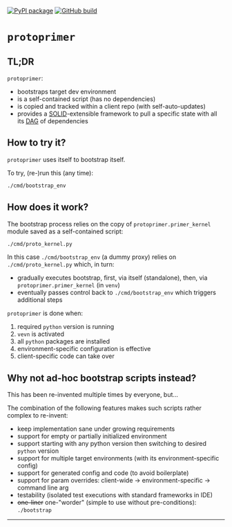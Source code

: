 
[![PyPI package](https://badge.fury.io/py/protoprimer.svg)](https://pypi.org/project/protoprimer)
[![GitHub build](https://github.com/uvsmtid/protoprimer/actions/workflows/protoprimer.test.yaml/badge.svg?branch=main)](https://github.com/uvsmtid/protoprimer/actions/workflows/protoprimer.test.yaml)


# `protoprimer`

## TL;DR

`protoprimer`:

*   bootstraps target dev environment
*   is a self-contained script (has no dependencies)
*   is copied and tracked within a client repo (with self-auto-updates)
*   provides a [SOLID][SOLID_wiki]-extensible framework to pull a specific state with all its [DAG][DAG_wiki] of dependencies

## How to try it?

`protoprimer` uses itself to bootstrap itself.

To try, (re-)run this (any time):

```sh
./cmd/bootstrap_env
```

## How does it work?

The bootstrap process relies on the copy of `protoprimer.primer_kernel` module saved as a self-contained script:

```sh
./cmd/proto_kernel.py
```

In this case `./cmd/bootstrap_env` (a dummy proxy) relies on `./cmd/proto_kernel.py` which, in turn:
*   gradually executes bootstrap, first, via itself (standalone), then, via `protoprimer.primer_kernel` (in `venv`)
*   eventually passes control back to `./cmd/bootstrap_env` which triggers additional steps

`protoprimer` is done when:
1.  required `python` version is running
2.  `vevn` is activated
3.  all `python` packages are installed
4.  environment-specific configuration is effective
5.  client-specific code can take over

## Why **not** ad-hoc bootstrap scripts instead?

This has been re-invented multiple times by everyone, but...

The combination of the following features makes such scripts rather complex to re-invent:

*   keep implementation sane under growing requirements
*   support for empty or partially initialized environment
*   support starting with any python version then switching to desired `python` version
*   support for multiple target environments (with its environment-specific config)
*   support for generated config and code (to avoid boilerplate)
*   support for param overrides: client-wide → environment-specific → command line arg
*   testability (isolated test executions with standard frameworks in IDE)
*   ~~one-liner~~ one-"worder" (simple to use without pre-conditions): `./bootstrap`

<!--
Add the point (when ready): it is possible to start with simple and move to complex setup gradually.
-->

---

[readme.md]: readme.md
[SOLID_wiki]: https://en.wikipedia.org/wiki/SOLID
[DAG_wiki]: https://en.wikipedia.org/wiki/Directed_acyclic_graph
